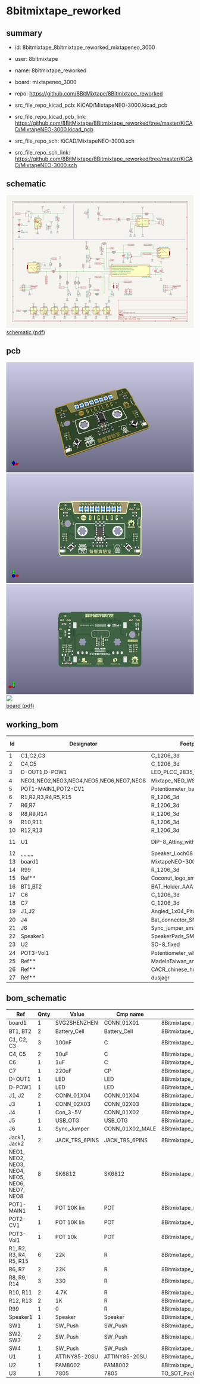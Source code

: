 # 8bitmixtape_reworked
 
## summary 
* id: 8bitmixtape_8bitmixtape_reworked_mixtapeneo_3000
* user: 8bitmixtape
* name: 8bitmixtape_reworked
* board: mixtapeneo_3000
* repo: https://github.com/8BitMixtape/8Bitmixtape_reworked
* src_file_repo_kicad_pcb: KiCAD/MixtapeNEO-3000.kicad_pcb
* src_file_repo_kicad_pcb_link: https://github.com/8BitMixtape/8Bitmixtape_reworked/tree/master/KiCAD/MixtapeNEO-3000.kicad_pcb


* src_file_repo_sch: KiCAD/MixtapeNEO-3000.sch
* src_file_repo_sch_link: https://github.com/8BitMixtape/8Bitmixtape_reworked/tree/master/KiCAD/MixtapeNEO-3000.sch

## schematic  
![](working_schematic_600.png)  
[schematic (pdf)](working_schematic.pdf)  

## pcb  
![](working_3d_600.png) 
![](working_3d_front_600.png)  
![](working_3d_back_600.png)  
![](working_600.png)  
[board (pdf)](working.pdf)  

## working_bom
| Id | Designator | Footprint | Quantity | Designation | Supplier and ref |  | None | 
| --- | --- | --- | --- | --- | --- | --- | --- | 
| 1 | C1,C2,C3 | C_1206_3d | 3 | 100nF |  |  | [''] | 
| 2 | C4,C5 | C_1206_3d | 2 | 10uF |  |  | [''] | 
| 3 | D-OUT1,D-POW1 | LED_PLCC_2835_Handsoldering | 2 | LED |  |  | [''] | 
| 4 | NEO1,NEO2,NEO3,NEO4,NEO5,NEO6,NEO7,NEO8 | Mixtape_NEO_WS2812B_3d | 8 | SK6812 |  |  | [''] | 
| 5 | POT1-MAIN1,POT2-CV1 | Potentiometer_backPads_noHole | 2 | POT 10K lin |  |  | [''] | 
| 6 | R1,R2,R3,R4,R5,R15 | R_1206_3d | 6 | 22k |  |  | [''] | 
| 7 | R6,R7 | R_1206_3d | 2 | 22K |  |  | [''] | 
| 8 | R8,R9,R14 | R_1206_3d | 3 | 330 |  |  | [''] | 
| 9 | R10,R11 | R_1206_3d | 2 | 4.7K |  |  | [''] | 
| 10 | R12,R13 | R_1206_3d | 2 | 1K |  |  | [''] | 
| 11 | U1 | DIP-8_Attiny_with_Socket_3d | 1 | ATTINY85-20SU |  |  | [''] | 
| 12 | ,,,,,,,,, | Speaker_Loch08 | 10 |  |  |  | [''] | 
| 13 | board1 | MixtapeNEO-3000_digilog | 1 | SVG2SHENZHEN |  |  | [''] | 
| 14 | R99 | R_1206_3d | 1 | 0 |  |  | [''] | 
| 15 | Ref** | Coconut_logo_sm | 1 | Val** |  |  | [''] | 
| 16 | BT1,BT2 | BAT_Holder_AAA-new_noHole | 2 | Battery_Cell |  |  | [''] | 
| 17 | C6 | C_1206_3d | 1 | 1uF |  |  | [''] | 
| 18 | C7 | C_1206_3d | 1 | 220uF |  |  | [''] | 
| 19 | J1,J2 | Angled_1x04_Pitch2.54mm-flip | 2 | CONN_01X04 |  |  | [''] | 
| 20 | J4 | Bat_connector_SMD | 1 | Con_3-5V |  |  | [''] | 
| 21 | J6 | Sync_jumper_small | 1 | Sync_Jumper |  |  | [''] | 
| 22 | Speaker1 | SpeakerPads_SMD | 1 | Speaker |  |  | [''] | 
| 23 | U2 | SO-8_fixed | 1 | PAM8002 |  |  | [''] | 
| 24 | POT3-Vol1 | Potentiometer_wheel | 1 | POT 10k |  |  | [''] | 
| 25 | Ref** | MadeInTaiwan_sm | 1 | Val** |  |  | [''] | 
| 26 | Ref** | CACR_chinese_hori | 1 | Val** |  |  | [''] | 
| 27 | Ref** | dusjagr | 1 | Val** |  |  | [''] | 


## bom_schematic
| Ref | Qnty | Value | Cmp name | Footprint | Description | Vendor | DNP | 
| --- | --- | --- | --- | --- | --- | --- | --- | 
| board1 | 1 | SVG2SHENZHEN | CONN_01X01 | 8Bitmixtape_reworked:Mixtape_reworked |  |  |  | 
| BT1, BT2 | 2 | Battery_Cell | Battery_Cell | 8Bitmixtape_reworked:BAT_Holder_AAA-new_noHole |  |  |  | 
| C1, C2, C3 | 3 | 100nF | C | 8Bitmixtape_reworked:C_1206_HandSoldering |  |  |  | 
| C4, C5 | 2 | 10uF | C | 8Bitmixtape_reworked:C_1206_HandSoldering |  |  |  | 
| C6 | 1 | 1uF | C | 8Bitmixtape_reworked:C_1206_HandSoldering |  |  |  | 
| C7 | 1 | 220uF | CP | 8Bitmixtape_reworked:C_1206_HandSoldering |  |  |  | 
| D-OUT1 | 1 | LED | LED | 8Bitmixtape_reworked:LED_2835_minimal |  |  |  | 
| D-POW1 | 1 | LED | LED | 8Bitmixtape_reworked:LED_2835_minimal |  |  |  | 
| J1, J2 | 2 | CONN_01X04 | CONN_01X04 | 8Bitmixtape_reworked:Angled_1x04_Pitch2.54mm-flip |  |  |  | 
| J3 | 1 | CONN_02X03 | CONN_02X03 | 8Bitmixtape_reworked:Socket_Strip_Straight_2x03_Pitch2.54mm |  |  |  | 
| J4 | 1 | Con_3-5V | CONN_01X02 | 8Bitmixtape_reworked:Bat_connector_SMD |  |  |  | 
| J5 | 1 | USB_OTG | USB_OTG | 8Bitmixtape_reworked:USB_Micro-B |  |  |  | 
| J6 | 1 | Sync_Jumper | CONN_01X02_MALE | 8Bitmixtape_reworked:Sync_jumper |  |  |  | 
| Jack1, Jack2 | 2 | JACK_TRS_6PINS | JACK_TRS_6PINS | 8Bitmixtape_reworked:AUDIO-Jack_3.5mm_5Pin |  |  |  | 
| NEO1, NEO2, NEO3, NEO4, NEO5, NEO6, NEO7, NEO8 | 8 | SK6812 | SK6812 | 8Bitmixtape_reworked:Mixtape_NEO_WS2812B |  |  |  | 
| POT1-MAIN1 | 1 | POT 10K lin | POT | 8Bitmixtape_reworked:Potentiometer_backPads_noHole |  |  |  | 
| POT2-CV1 | 1 | POT 10K lin | POT | 8Bitmixtape_reworked:Potentiometer_backPads_noHole |  |  |  | 
| POT3-Vol1 | 1 | POT 10k | POT | 8Bitmixtape_reworked:Potentiometer_wheel |  |  |  | 
| R1, R2, R3, R4, R5, R15 | 6 | 22k | R | 8Bitmixtape_reworked:R_1206_HandSoldering |  |  |  | 
| R6, R7 | 2 | 22K | R | 8Bitmixtape_reworked:R_1206_HandSoldering |  |  |  | 
| R8, R9, R14 | 3 | 330 | R | 8Bitmixtape_reworked:R_1206_HandSoldering |  |  |  | 
| R10, R11 | 2 | 4.7K | R | 8Bitmixtape_reworked:R_1206_HandSoldering |  |  |  | 
| R12, R13 | 2 | 1K | R | 8Bitmixtape_reworked:R_1206_HandSoldering |  |  |  | 
| R99 | 1 | 0 | R | 8Bitmixtape_reworked:R_1206_HandSoldering |  |  |  | 
| Speaker1 | 1 | Speaker | Speaker | 8Bitmixtape_reworked:SpeakerPads_SMD |  |  |  | 
| SW1 | 1 | SW_Push | SW_Push | 8Bitmixtape_reworked:Push_SWITCH_hole |  |  |  | 
| SW2, SW3 | 2 | SW_Push | SW_Push | 8Bitmixtape_reworked:TACTILE-PTH_6mm_SMD |  |  |  | 
| SW4 | 1 | SW_Push | SW_Push | 8Bitmixtape_reworked:SW_SPST_FSMSM |  |  |  | 
| U1 | 1 | ATTINY85-20SU | ATTINY85-20SU | 8Bitmixtape_reworked:Attiny_DIP-8_W7.62mm_mod |  |  |  | 
| U2 | 1 | PAM8002 | PAM8002 | 8Bitmixtape_reworked:SO-8_fixed |  |  |  | 
| U3 | 1 | 7805 | 7805 | TO_SOT_Packages_SMD:TO-252-3_TabPin2 |  |  |  | 

